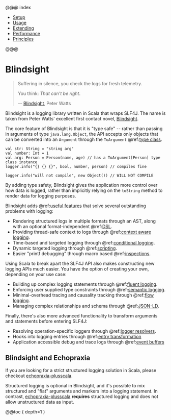 @@@ index

* [Setup](setup/index.md)
* [Usage](usage/index.md)
* [Extending](extending/index.md)
* [Performance](performance/index.md)
* [Principles](principles.md)

@@@

# Blindsight

> Suffering in silence, you check the logs for fresh telemetry.
>
> You think: *That can't be right*.
>
> -- [Blindsight](https://www.rifters.com/real/Blindsight.htm#Prologue), Peter Watts

Blindsight is a logging library written in Scala that wraps SLF4J.  The name is taken from Peter Watts' excellent first contact novel, [Blindsight](https://en.wikipedia.org/wiki/Blindsight_\(Watts_novel\)).

The core feature of Blindsight is that it is "type safe" -- rather than passing in arguments of type `java.lang.Object`, the API accepts only objects that can be converted into an `Argument` through the `ToArgument` @ref:[type class](usage/typeclasses.html).

```
val str: String = "string arg"
val number: Int = 1
val arg: Person = Person(name, age) // has a ToArgument[Person] type class instance
logger.info("{} {} {}", bool, number, person) // compiles fine

logger.info("will not compile", new Object()) // WILL NOT COMPILE
```

By adding type safety, Blindsight gives the application more control over how data is logged, rather than implicitly relying on the `toString` method to render data for logging purposes.

Blindsight adds @ref:[useful features](usage/overview.md) that solve several outstanding problems with logging:

* Rendering structured logs in multiple formats through an AST, along with an optional format-independent @ref:[DSL](usage/dsl.md).
* Providing thread-safe context to logs through @ref:[context aware logging](usage/context.md).
* Time-based and targeted logging through @ref:[conditional logging](usage/conditional.html).
* Dynamic targeted logging through @ref:[scripting](usage/scripting.html).
* Easier "printf debugging" through macro based @ref:[inspections](usage/inspections.html).

Using Scala to break apart the SLF4J API also makes constructing new logging APIs much easier.  You have the option of creating your own, depending on your use case:

* Building up complex logging statements through @ref:[fluent logging](usage/fluent.html).
* Enforcing user supplied type constraints through @ref:[semantic logging](usage/semantic.html).
* Minimal-overhead tracing and causality tracking through @ref:[flow logging](usage/flow.html).
* Managing complex relationships and schema through @ref:[JSON-LD](usage/jsonld.md).

Finally, there's also more advanced functionality to transform arguments and statements before entering SLF4J:

* Resolving operation-specific loggers through @ref:[logger resolvers](usage/resolvers.md).
* Hooks into logging entries through @ref:[entry transformation](usage/transform.html)
* Application accessible debug and trace logs through @ref:[event buffers](usage/buffer.html)

## Blindsight and Echopraxia

If you are looking for a strict structured logging solution in Scala, please checkout [echopraxia-plusscala](https://github.com/tersesystems/echopraxia-plusscala).  

Structured logging is optional in Blindsight, and it's possible to mix structured and "flat" arguments and markers into a logging statement.  In contrast, [echopraxia-plusscala](https://github.com/tersesystems/echopraxia-plusscala) **requires** structured logging and does not allow unstructured data as input.

@@toc { depth=1 }